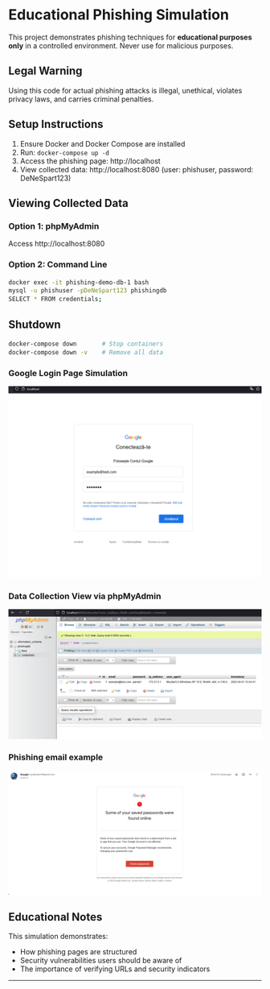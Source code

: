 # Educational Phishing Simulation

This project demonstrates phishing techniques for **educational purposes only** in a controlled environment. Never use for malicious purposes.

## Legal Warning

Using this code for actual phishing attacks is illegal, unethical, violates privacy laws, and carries criminal penalties.

## Setup Instructions

1. Ensure Docker and Docker Compose are installed
2. Run: `docker-compose up -d`
3. Access the phishing page: http://localhost
4. View collected data: http://localhost:8080 (user: phishuser, password: DeNeSpart123)

## Viewing Collected Data

### Option 1: phpMyAdmin
Access http://localhost:8080

### Option 2: Command Line
```bash
docker exec -it phishing-demo-db-1 bash
mysql -u phishuser -pDeNeSpart123 phishingdb
SELECT * FROM credentials;
```

## Shutdown

```bash
docker-compose down       # Stop containers
docker-compose down -v    # Remove all data
```

### Google Login Page Simulation
![Google Login Simulation](screenshots/login-page-simulation.png)

### Data Collection View via phpMyAdmin
![Data Collection in phpMyAdmin](screenshots/phpmyadmin-data-view.png)

### Phishing email example
![Phishing email](screenshots/phishing-email.png)

## Educational Notes

This simulation demonstrates:
- How phishing pages are structured
- Security vulnerabilities users should be aware of
- The importance of verifying URLs and security indicators

---
